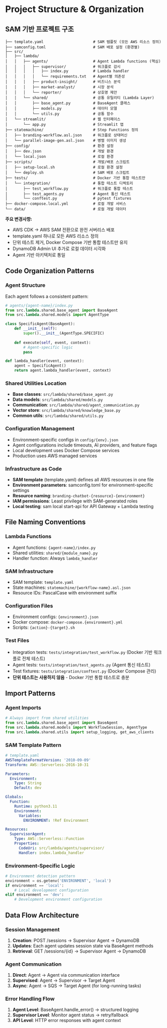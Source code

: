 # Project Structure & Organization

## SAM 기반 프로젝트 구조

```
├── template.yaml                      # SAM 템플릿 (모든 AWS 리소스 정의)
├── samconfig.toml                     # SAM 배포 설정 (환경별)
├── src/
│   ├── lambda/
│   │   ├── agents/                    # Agent Lambda functions (핵심)
│   │   │   ├── supervisor/            # 워크플로 감시
│   │   │   │   ├── index.py           # Lambda handler
│   │   │   │   └── requirements.txt   # Agent별 의존성
│   │   │   ├── product-insight/       # 비즈니스 분석
│   │   │   ├── market-analyst/        # 시장 분석
│   │   │   └── reporter/              # 상호명 제안
│   │   └── shared/                    # 공통 유틸리티 (Lambda Layer)
│   │       ├── base_agent.py          # BaseAgent 클래스
│   │       ├── models.py              # 데이터 모델
│   │       └── utils.py               # 공통 함수
│   └── streamlit/                     # 웹 인터페이스
│       └── app.py                     # Streamlit 앱
├── statemachine/                      # Step Functions 정의
│   ├── branding-workflow.asl.json     # 워크플로 상태머신
│   └── parallel-image-gen.asl.json    # 병렬 이미지 생성
├── config/                            # 환경 설정
│   ├── dev.json                       # 개발 환경
│   └── local.json                     # 로컬 환경
├── scripts/                           # 개발/배포 스크립트
│   ├── setup-local.sh                 # 로컬 환경 설정
│   └── deploy.sh                      # SAM 배포 스크립트
├── tests/                             # Docker 기반 통합 테스트만
│   └── integration/                   # 통합 테스트 디렉토리
│       ├── test_workflow.py           # 워크플로 통합 테스트
│       ├── test_agents.py             # Agent 통신 테스트
│       └── conftest.py                # pytest fixtures
├── docker-compose.local.yml           # 로컬 개발 서비스
└── data/                              # 로컬 개발 데이터
```

**주요 변경사항:**
- AWS CDK → AWS SAM 전환으로 완전 서버리스 배포
- template.yaml 하나로 모든 AWS 리소스 정의
- 단위 테스트 제거, Docker Compose 기반 통합 테스트만 유지
- DynamoDB Admin UI 추가로 로컬 데이터 시각화
- Agent 기반 아키텍처로 통일

## Code Organization Patterns

### Agent Structure
Each agent follows a consistent pattern:
```python
# agents/{agent-name}/index.py
from src.lambda.shared.base_agent import BaseAgent
from src.lambda.shared.models import AgentType

class SpecificAgent(BaseAgent):
    def __init__(self):
        super().__init__(AgentType.SPECIFIC)
    
    def execute(self, event, context):
        # Agent-specific logic
        pass

def lambda_handler(event, context):
    agent = SpecificAgent()
    return agent.lambda_handler(event, context)
```

### Shared Utilities Location
- **Base classes**: `src/lambda/shared/base_agent.py`
- **Data models**: `src/lambda/shared/models.py`
- **Communication**: `src/lambda/shared/agent_communication.py`
- **Vector store**: `src/lambda/shared/knowledge_base.py`
- **Common utils**: `src/lambda/shared/utils.py`

### Configuration Management
- Environment-specific configs in `config/{env}.json`
- Agent configurations include timeouts, AI providers, and feature flags
- Local development uses Docker Compose services
- Production uses AWS managed services

### Infrastructure as Code
- **SAM template** (template.yaml) defines all AWS resources in one file
- **Environment parameters**: samconfig.toml for environment-specific settings
- **Resource naming**: `branding-chatbot-{resource}-{environment}`
- **IAM permissions**: Least privilege with SAM-generated roles
- **Local testing**: sam local start-api for API Gateway + Lambda testing

## File Naming Conventions

### Lambda Functions
- Agent functions: `{agent-name}/index.py`
- Shared utilities: `shared/{module_name}.py`
- Handler function: Always `lambda_handler`

### SAM Infrastructure
- SAM template: `template.yaml`
- State machines: `statemachine/{workflow-name}.asl.json`
- Resource IDs: PascalCase with environment suffix

### Configuration Files
- Environment configs: `{environment}.json`
- Docker compose: `docker-compose.{environment}.yml`
- Scripts: `{action}-{target}.sh`

### Test Files
- Integration tests: `tests/integration/test_workflow.py` (Docker 기반 워크플로 전체 테스트)
- Agent tests: `tests/integration/test_agents.py` (Agent 통신 테스트)
- Test fixtures: `tests/integration/conftest.py` (Docker Compose 관리)
- **단위 테스트는 사용하지 않음** - Docker 기반 통합 테스트로 충분

## Import Patterns

### Agent Imports
```python
# Always import from shared utilities
from src.lambda.shared.base_agent import BaseAgent
from src.lambda.shared.models import WorkflowSession, AgentType
from src.lambda.shared.utils import setup_logging, get_aws_clients
```

### SAM Template Pattern
```yaml
# template.yaml
AWSTemplateFormatVersion: '2010-09-09'
Transform: AWS::Serverless-2016-10-31

Parameters:
  Environment:
    Type: String
    Default: dev

Globals:
  Function:
    Runtime: python3.11
    Environment:
      Variables:
        ENVIRONMENT: !Ref Environment

Resources:
  SupervisorAgent:
    Type: AWS::Serverless::Function
    Properties:
      CodeUri: src/lambda/agents/supervisor/
      Handler: index.lambda_handler
```

### Environment-Specific Logic
```python
# Environment detection pattern
environment = os.getenv('ENVIRONMENT', 'local')
if environment == 'local':
    # Local development configuration
elif environment == 'dev':
    # Development environment configuration
```

## Data Flow Architecture

### Session Management
1. **Creation**: POST /sessions → Supervisor Agent → DynamoDB
2. **Updates**: Each agent updates session state via BaseAgent methods
3. **Retrieval**: GET /sessions/{id} → Supervisor Agent → DynamoDB

### Agent Communication
1. **Direct**: Agent → Agent via communication interface
2. **Supervised**: Agent → Supervisor → Target Agent
3. **Async**: Agent → SQS → Target Agent (for long-running tasks)

### Error Handling Flow
1. **Agent Level**: BaseAgent.handle_error() → structured logging
2. **Supervisor Level**: Monitor agent status → retry/fallback
3. **API Level**: HTTP error responses with agent context